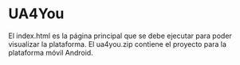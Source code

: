 # UA4You

El index.html es la página principal que se debe ejecutar para poder visualizar la plataforma.
El ua4you.zip contiene el proyecto para la plataforma móvil Android.
